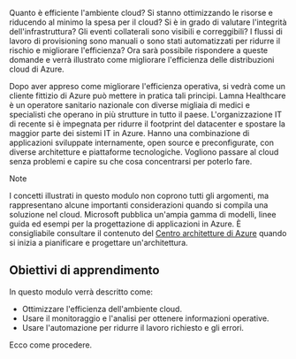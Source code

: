 Quanto è efficiente l'ambiente cloud? Si stanno ottimizzando le risorse e riducendo al minimo la spesa per il cloud? Si è in grado di valutare l'integrità dell'infrastruttura? Gli eventi collaterali sono visibili e correggibili? I flussi di lavoro di provisioning sono manuali o sono stati automatizzati per ridurre il rischio e migliorare l'efficienza? Ora sarà possibile rispondere a queste domande e verrà illustrato come migliorare l'efficienza delle distribuzioni cloud di Azure.

Dopo aver appreso come migliorare l'efficienza operativa, si vedrà come un cliente fittizio di Azure può mettere in pratica tali principi. Lamna Healthcare è un operatore sanitario nazionale con diverse migliaia di medici e specialisti che operano in più strutture in tutto il paese. L'organizzazione IT di recente si è impegnata per ridurre il footprint del datacenter e spostare la maggior parte dei sistemi IT in Azure. Hanno una combinazione di applicazioni sviluppate internamente, open source e preconfigurate, con diverse architetture e piattaforme tecnologiche. Vogliono passare al cloud senza problemi e capire su che cosa concentrarsi per poterlo fare.

> [!NOTE]
> I concetti illustrati in questo modulo non coprono tutti gli argomenti, ma rappresentano alcune importanti considerazioni quando si compila una soluzione nel cloud. Microsoft pubblica un'ampia gamma di modelli, linee guida ed esempi per la progettazione di applicazioni in Azure. È consigliabile consultare il contenuto del [Centro architetture di Azure](https://docs.microsoft.com/azure/architecture/) quando si inizia a pianificare e progettare un'architettura.

## <a name="learning-objectives"></a>Obiettivi di apprendimento

In questo modulo verrà descritto come:

- Ottimizzare l'efficienza dell'ambiente cloud.
- Usare il monitoraggio e l'analisi per ottenere informazioni operative.
- Usare l'automazione per ridurre il lavoro richiesto e gli errori.

Ecco come procedere.
